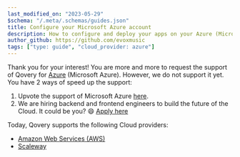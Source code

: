 ```yaml
---
last_modified_on: "2023-05-29"
$schema: "/.meta/.schemas/guides.json"
title: Configure your Microsoft Azure account
description: How to configure and deploy your apps on your Azure (Microsoft Azure) account with Qovery
author_github: https://github.com/evoxmusic
tags: ["type: guide", "cloud_provider: azure"]
---
```


Thank you for your interest! You are more and more to request the support of Qovery for [Azure](https://azure.microsoft.com) (Microsoft Azure). However, we do not support it yet. You have 2 ways of speed up the support:

1. Upvote the support of Microsoft Azure [here](https://roadmap.qovery.com/roadmap/support-azure).
2. We are hiring backend and frontend engineers to build the future of the Cloud. It could be you? 😄 [Apply here][urls.qovery_jobs]

Today, Qovery supports the following Cloud providers:
- [Amazon Web Services (AWS)][guides.cloud-provider.guide-amazon-web-services]
- [Scaleway][guides.cloud-provider.guide-scaleway]


[guides.cloud-provider.guide-amazon-web-services]: /guides/cloud-provider/guide-amazon-web-services/
[guides.cloud-provider.guide-scaleway]: /guides/cloud-provider/guide-scaleway/
[urls.qovery_jobs]: https://jobs.qovery.com
